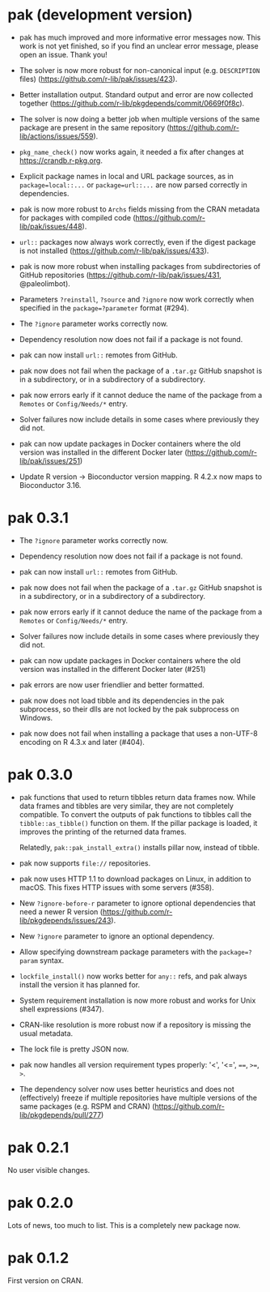 # pak (development version)

* pak has much improved and more informative error messages now.
  This work is not yet finished, so if you find an unclear error message,
  please open an issue. Thank you!

* The solver is now more robust for non-canonical input (e.g. `DESCRIPTION`
  files) (https://github.com/r-lib/pak/issues/423).

* Better installation output. Standard output and error are now
  collected together (https://github.com/r-lib/pkgdepends/commit/0669f0f8c).

* The solver is now doing a better job when multiple versions of the
  same package are present in the same repository
  (https://github.com/r-lib/actions/issues/559).

* `pkg_name_check()` now works again, it needed a fix after changes at
  https://crandb.r-pkg.org.

* Explicit package names in local and URL package sources, as in
  `package=local::...` or `package=url::...` are now parsed correctly in
  dependencies.

* pak is now more robust to `Archs` fields missing from the CRAN
  metadata for packages with compiled code
  (https://github.com/r-lib/pak/issues/448).

* `url::` packages now always work correctly, even if the digest package is
  not installed (https://github.com/r-lib/pak/issues/433).

* pak is now more robust when installing packages from subdirectories
  of GitHub repositories (https://github.com/r-lib/pak/issues/431,
  @paleolimbot).

* Parameters `?reinstall`, `?source` and `?ignore` now work correctly when
  specified in the `package=?parameter` format (#294).

* The `?ignore` parameter works correctly now.

* Dependency resolution now does not fail if a package is not found.

* pak can now install `url::` remotes from GitHub.

* pak now does not fail when the package of a `.tar.gz` GitHub
  snapshot is in a subdirectory, or in a subdirectory of a subdirectory.

* pak now errors early if it cannot deduce the name of the package
  from a `Remotes` or `Config/Needs/*` entry.

* Solver failures now include details in some cases where previously they
  did not.

* pak can now update packages in Docker containers where the
  old version was installed in the different Docker later
  (https://github.com/r-lib/pak/issues/251)

* Update R version -> Bioconductor version mapping. R 4.2.x now maps to
  Bioconductor 3.16.

# pak 0.3.1

* The `?ignore` parameter works correctly now.

* Dependency resolution now does not fail if a package is not found.

* pak can now install `url::` remotes from GitHub.

* pak now does not fail when the package of a `.tar.gz` GitHub
  snapshot is in a subdirectory, or in a subdirectory of a subdirectory.

* pak now errors early if it cannot deduce the name of the package
  from a `Remotes` or `Config/Needs/*` entry.

* Solver failures now include details in some cases where previously they
  did not.

* pak can now update packages in Docker containers where the
  old version was installed in the different Docker later (#251)

* pak errors are now user friendlier and better formatted.

* pak now does not load tibble and its dependencies in the pak subprocess,
  so their dlls are not locked by the pak subprocess on Windows.

* pak now does not fail when installing a package that uses a non-UTF-8
  encoding on R 4.3.x and later (#404).

# pak 0.3.0

* pak functions that used to return tibbles return data frames now.
  While data frames and tibbles are very similar, they are not completely
  compatible. To convert the outputs of pak functions to tibbles call the
  `tibble::as_tibble()` function on them. If the pillar package is loaded,
  it improves the printing of the returned data frames.

  Relatedly, `pak::pak_install_extra()` installs pillar now, instead of tibble.

* pak now supports `file://` repositories.

* pak now uses HTTP 1.1 to download packages on Linux, in addition to macOS.
  This fixes HTTP issues with some servers (#358).

* New `?ignore-before-r` parameter to ignore optional dependencies that
  need a newer R version (https://github.com/r-lib/pkgdepends/issues/243).

* New `?ignore` parameter to ignore an optional dependency.

* Allow specifying downstream package parameters with the `package=?param`
  syntax.

* `lockfile_install()` now works better for `any::` refs, and pak always
  install the version it has planned for.

* System requirement installation is now more robust and works for
  Unix shell expressions (#347).

* CRAN-like resolution is more robust now if a repository is missing
  the usual metadata.

* The lock file is pretty JSON now.

* pak now handles all version requirement types properly:
  '<', '<=', `==`, `>=`, `>`.

* The dependency solver now uses better heuristics and does not
  (effectively) freeze if multiple repositories have multiple versions of
  the same packages (e.g. RSPM and CRAN)
  (https://github.com/r-lib/pkgdepends/pull/277)

# pak 0.2.1

No user visible changes.

# pak 0.2.0

Lots of news, too much to list. This is a completely new package now.

# pak 0.1.2

First version on CRAN.
